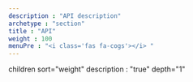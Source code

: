 ```yaml
---
description : "API description"
archetype : "section"
title : "API"
weight : 100
menuPre : "<i class='fas fa-cogs'></i> "
---
```


children sort="weight" description : "true" depth="1"